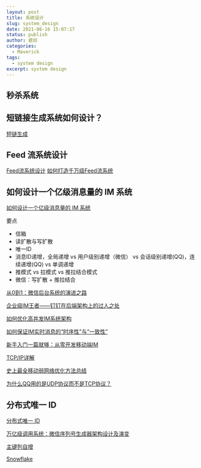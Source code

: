 ```yaml
---
layout: post
title: 系统设计
slug: system_design
date: 2021-06-16 15:07:17
status: publish
author: 君祁
categories:
  - Maverick
tags:
  - system design
excerpt: system design
---
```


## 秒杀系统

## 短链接生成系统如何设计？
[短链生成](https://blog.csdn.net/Alen_xiaoxin/article/details/105258644)

## Feed 流系统设计
[Feed流系统设计](https://www.infoq.cn/article/t0qlhfk7uxxzwo0uo*9s)
[如何打造千万级Feed流系统](https://help.aliyun.com/document_detail/143555.html?spm=a2c4g.11174283.6.686.66f930afTL8fnv)

## 如何设计一个亿级消息量的 IM 系统
[如何设计一个亿级消息量的 IM 系统](https://xie.infoq.cn/article/19e95a78e2f5389588debfb1c)

要点
* 信箱
* 读扩散与写扩散
* 唯一ID
* 消息ID递增，全局递增 vs 用户级别递增（微信） vs 会话级别递增(QQ)，连续递增(QQ) vs 单调递增
* 推模式 vs 拉模式 vs 推拉结合模式
* 微信：写扩散 + 推拉结合

[从0到1：微信后台系统的演进之路](https://mp.weixin.qq.com/s/fMF_FjcdLiXc_JVmf4fl0w)

[企业级IM王者——钉钉在后端架构上的过人之处](http://www.52im.net/thread-2848-1-1.html)

[如何优化高并发IM系统架构](https://help.aliyun.com/document_detail/143555.html?spm=a2c4g.11174283.6.686.66f930afTL8fnv)

[如何保证IM实时消息的“时序性”与“一致性”](http://www.52im.net/thread-714-1-1.html)

[新手入门一篇就够：从零开发移动端IM](http://www.52im.net/thread-464-1-1.html)

[TCP/IP详解](http://www.52im.net/topic-tcpipvol1.html)

[史上最全移动弱网络优化方法总结](http://www.52im.net/thread-1588-1-1.html)

[为什么QQ用的是UDP协议而不是TCP协议？](http://www.52im.net/thread-279-1-1.html)

## 分布式唯一 ID
[分布式唯一 ID](https://xie.infoq.cn/article/6673de15fabf57e46017c12c4)

[万亿级调用系统：微信序列号生成器架构设计及演变](https://mp.weixin.qq.com/s/JqIJupVKUNuQYIDDxRtfqA)

[主键列自增](https://help.aliyun.com/document_detail/47731.html?spm=5176.10695662.1996646101.searchclickresult.6bc54277FuOVpL)

[Snowflake](https://developer.twitter.com/en/docs/twitter-ids)